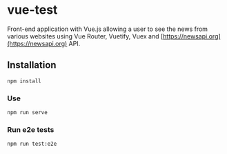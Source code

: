 # vue-test

Front-end application with Vue.js allowing a user to see the news from various websites using Vue Router, Vuetify, Vuex and [https://newsapi.org](https://newsapi.org) API.

## Installation
```
npm install
```

### Use
```
npm run serve
```

### Run e2e tests
```
npm run test:e2e
```
